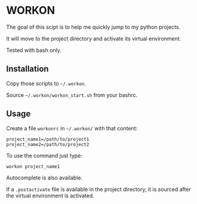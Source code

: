 # WORKON

The goal of this scipt is to help me quickly jump to my python projects.

It will move to the project directory and activate its virtual environment.

Tested with bash only.

## Installation
Copy those scripts to ```~/.workon```.

Source ```~/.workon/workon_start.sh``` from your bashrc.

## Usage
Create a file ```workonrc``` in ```~/.workon/``` with that content:
```
project_name1=/path/to/project1
project_name2=/path/to/project2
```

To use the command just type:
```
workon project_name1
```
Autocomplete is also available.

If a ```.postactivate``` file is available in the project directory, it is sourced after the virtual environment is activated.
